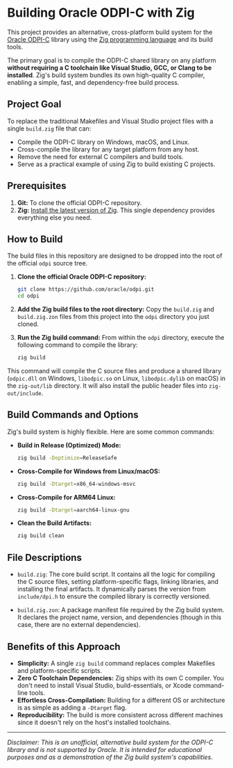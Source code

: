 # Building Oracle ODPI-C with Zig

This project provides an alternative, cross-platform build system for the [Oracle ODPI-C](https://github.com/oracle/odpi) library using the [Zig programming language](https://ziglang.org/) and its build tools.

The primary goal is to compile the ODPI-C shared library on any platform **without requiring a C toolchain like Visual Studio, GCC, or Clang to be installed**. Zig's build system bundles its own high-quality C compiler, enabling a simple, fast, and dependency-free build process.

## Project Goal

To replace the traditional Makefiles and Visual Studio project files with a single `build.zig` file that can:

* Compile the ODPI-C library on Windows, macOS, and Linux.
* Cross-compile the library for any target platform from any host.
* Remove the need for external C compilers and build tools.
* Serve as a practical example of using Zig to build existing C projects.

## Prerequisites

1.  **Git:** To clone the official ODPI-C repository.
2.  **Zig:** [Install the latest version of Zig](https://ziglang.org/learn/getting-started/). This single dependency provides everything else you need.

## How to Build

The build files in this repository are designed to be dropped into the root of the official `odpi` source tree.

1.  **Clone the official Oracle ODPI-C repository:**
    ```bash
    git clone https://github.com/oracle/odpi.git
    cd odpi
    ```

2.  **Add the Zig build files to the root directory:**
    Copy the `build.zig` and `build.zig.zon` files from this project into the `odpi` directory you just cloned.

3.  **Run the Zig build command:**
    From within the `odpi` directory, execute the following command to compile the library:
    ```bash
    zig build
    ```

This command will compile the C source files and produce a shared library (`odpic.dll` on Windows, `libodpic.so` on Linux, `libodpic.dylib` on macOS) in the `zig-out/lib` directory. It will also install the public header files into `zig-out/include`.

## Build Commands and Options

Zig's build system is highly flexible. Here are some common commands:

* **Build in Release (Optimized) Mode:**
    ```bash
    zig build -Doptimize=ReleaseSafe
    ```

* **Cross-Compile for Windows from Linux/macOS:**
    ```bash
    zig build -Dtarget=x86_64-windows-msvc
    ```

* **Cross-Compile for ARM64 Linux:**
    ```bash
    zig build -Dtarget=aarch64-linux-gnu
    ```

* **Clean the Build Artifacts:**
    ```bash
    zig build clean
    ```

## File Descriptions

* `build.zig`: The core build script. It contains all the logic for compiling the C source files, setting platform-specific flags, linking libraries, and installing the final artifacts. It dynamically parses the version from `include/dpi.h` to ensure the compiled library is correctly versioned.

* `build.zig.zon`: A package manifest file required by the Zig build system. It declares the project name, version, and dependencies (though in this case, there are no external dependencies).


## Benefits of this Approach

* **Simplicity:** A single `zig build` command replaces complex Makefiles and platform-specific scripts.
* **Zero C Toolchain Dependencies:** Zig ships with its own C compiler. You don't need to install Visual Studio, build-essentials, or Xcode command-line tools.
* **Effortless Cross-Compilation:** Building for a different OS or architecture is as simple as adding a `-Dtarget` flag.
* **Reproducibility:** The build is more consistent across different machines since it doesn't rely on the host's installed toolchains.

---

*Disclaimer: This is an unofficial, alternative build system for the ODPI-C library and is not supported by Oracle. It is intended for educational purposes and as a demonstration of the Zig build system's capabilities.*
